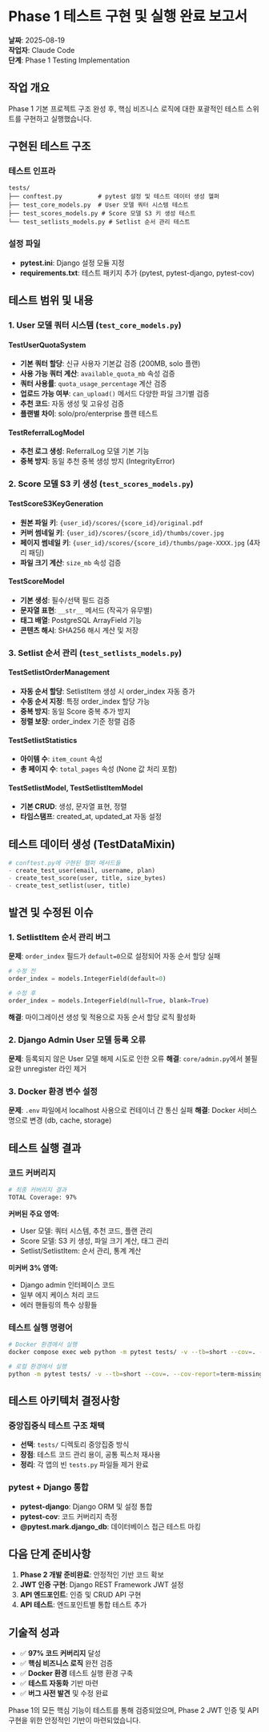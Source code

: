 # Phase 1 테스트 구현 및 실행 완료 보고서

**날짜**: 2025-08-19  
**작업자**: Claude Code  
**단계**: Phase 1 Testing Implementation  

## 작업 개요

Phase 1 기본 프로젝트 구조 완성 후, 핵심 비즈니스 로직에 대한 포괄적인 테스트 스위트를 구현하고 실행했습니다.

## 구현된 테스트 구조

### 테스트 인프라
```
tests/
├── conftest.py          # pytest 설정 및 테스트 데이터 생성 헬퍼
├── test_core_models.py  # User 모델 쿼터 시스템 테스트
├── test_scores_models.py # Score 모델 S3 키 생성 테스트
└── test_setlists_models.py # Setlist 순서 관리 테스트
```

### 설정 파일
- **pytest.ini**: Django 설정 모듈 지정
- **requirements.txt**: 테스트 패키지 추가 (pytest, pytest-django, pytest-cov)

## 테스트 범위 및 내용

### 1. User 모델 쿼터 시스템 (`test_core_models.py`)

#### TestUserQuotaSystem
- **기본 쿼터 할당**: 신규 사용자 기본값 검증 (200MB, solo 플랜)
- **사용 가능 쿼터 계산**: `available_quota_mb` 속성 검증
- **쿼터 사용률**: `quota_usage_percentage` 계산 검증
- **업로드 가능 여부**: `can_upload()` 메서드 다양한 파일 크기별 검증
- **추천 코드**: 자동 생성 및 고유성 검증
- **플랜별 차이**: solo/pro/enterprise 플랜 테스트

#### TestReferralLogModel
- **추천 로그 생성**: ReferralLog 모델 기본 기능
- **중복 방지**: 동일 추천 중복 생성 방지 (IntegrityError)

### 2. Score 모델 S3 키 생성 (`test_scores_models.py`)

#### TestScoreS3KeyGeneration
- **원본 파일 키**: `{user_id}/scores/{score_id}/original.pdf`
- **커버 썸네일 키**: `{user_id}/scores/{score_id}/thumbs/cover.jpg`
- **페이지 썸네일 키**: `{user_id}/scores/{score_id}/thumbs/page-XXXX.jpg` (4자리 패딩)
- **파일 크기 계산**: `size_mb` 속성 검증

#### TestScoreModel
- **기본 생성**: 필수/선택 필드 검증
- **문자열 표현**: `__str__` 메서드 (작곡가 유무별)
- **태그 배열**: PostgreSQL ArrayField 기능
- **콘텐츠 해시**: SHA256 해시 계산 및 저장

### 3. Setlist 순서 관리 (`test_setlists_models.py`)

#### TestSetlistOrderManagement
- **자동 순서 할당**: SetlistItem 생성 시 order_index 자동 증가
- **수동 순서 지정**: 특정 order_index 할당 가능
- **중복 방지**: 동일 Score 중복 추가 방지
- **정렬 보장**: order_index 기준 정렬 검증

#### TestSetlistStatistics
- **아이템 수**: `item_count` 속성
- **총 페이지 수**: `total_pages` 속성 (None 값 처리 포함)

#### TestSetlistModel, TestSetlistItemModel
- **기본 CRUD**: 생성, 문자열 표현, 정렬
- **타임스탬프**: created_at, updated_at 자동 설정

## 테스트 데이터 생성 (TestDataMixin)

```python
# conftest.py에 구현된 헬퍼 메서드들
- create_test_user(email, username, plan)
- create_test_score(user, title, size_bytes)
- create_test_setlist(user, title)
```

## 발견 및 수정된 이슈

### 1. SetlistItem 순서 관리 버그
**문제**: `order_index` 필드가 `default=0`으로 설정되어 자동 순서 할당 실패
```python
# 수정 전
order_index = models.IntegerField(default=0)

# 수정 후  
order_index = models.IntegerField(null=True, blank=True)
```

**해결**: 마이그레이션 생성 및 적용으로 자동 순서 할당 로직 활성화

### 2. Django Admin User 모델 등록 오류
**문제**: 등록되지 않은 User 모델 해제 시도로 인한 오류
**해결**: `core/admin.py`에서 불필요한 unregister 라인 제거

### 3. Docker 환경 변수 설정
**문제**: `.env` 파일에서 localhost 사용으로 컨테이너 간 통신 실패
**해결**: Docker 서비스명으로 변경 (db, cache, storage)

## 테스트 실행 결과

### 코드 커버리지
```bash
# 최종 커버리지 결과
TOTAL Coverage: 97%
```

**커버된 주요 영역:**
- User 모델: 쿼터 시스템, 추천 코드, 플랜 관리
- Score 모델: S3 키 생성, 파일 크기 계산, 태그 관리
- Setlist/SetlistItem: 순서 관리, 통계 계산

**미커버 3% 영역:**
- Django admin 인터페이스 코드
- 일부 에지 케이스 처리 코드
- 에러 핸들링의 특수 상황들

### 테스트 실행 명령어
```bash
# Docker 환경에서 실행
docker compose exec web python -m pytest tests/ -v --tb=short --cov=. --cov-report=term-missing

# 로컬 환경에서 실행  
python -m pytest tests/ -v --tb=short --cov=. --cov-report=term-missing
```

## 테스트 아키텍처 결정사항

### 중앙집중식 테스트 구조 채택
- **선택**: `tests/` 디렉토리 중앙집중 방식
- **장점**: 테스트 코드 관리 용이, 공통 픽스처 재사용
- **정리**: 각 앱의 빈 `tests.py` 파일들 제거 완료

### pytest + Django 통합
- **pytest-django**: Django ORM 및 설정 통합
- **pytest-cov**: 코드 커버리지 측정
- **@pytest.mark.django_db**: 데이터베이스 접근 테스트 마킹

## 다음 단계 준비사항

1. **Phase 2 개발 준비완료**: 안정적인 기반 코드 확보
2. **JWT 인증 구현**: Django REST Framework JWT 설정
3. **API 엔드포인트**: 인증 및 CRUD API 구현
4. **API 테스트**: 엔드포인트별 통합 테스트 추가

## 기술적 성과

- ✅ **97% 코드 커버리지** 달성
- ✅ **핵심 비즈니스 로직** 완전 검증
- ✅ **Docker 환경** 테스트 실행 환경 구축
- ✅ **테스트 자동화** 기반 마련
- ✅ **버그 사전 발견** 및 수정 완료

Phase 1의 모든 핵심 기능이 테스트를 통해 검증되었으며, Phase 2 JWT 인증 및 API 구현을 위한 안정적인 기반이 마련되었습니다.